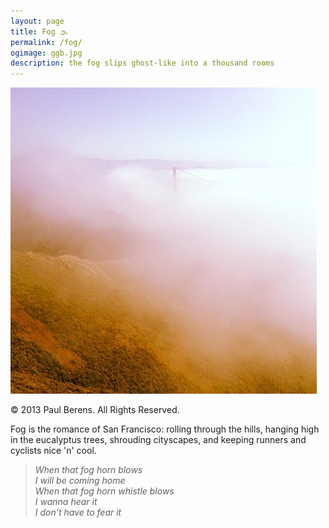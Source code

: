 ```yaml
---
layout: page
title: Fog 🌫
permalink: /fog/
ogimage: ggb.jpg
description: the fog slips ghost-like into a thousand rooms
---
```

<img src="/assets/og/ggb.jpg">
<p><span class="muted small">&copy; 2013 Paul Berens. All Rights Reserved.</span></p>
<p>Fog is the romance of San Francisco: rolling through the hills, hanging high in the eucalyptus trees, shrouding cityscapes, and keeping runners and cyclists nice 'n' cool.</p>
<p>

> *When that fog horn blows*\
> *I will be coming home*\
> *When that fog horn whistle blows*\
> *I wanna hear it*\
> *I don't have to fear it*

</p>